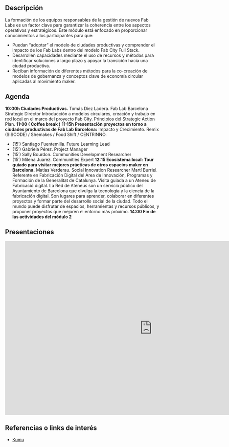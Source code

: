
## Descripción
La formación de los equipos responsables de la gestión de nuevos Fab Labs es un factor clave para garantizar la coherencia entre los aspectos operativos y estratégicos. Este módulo está enfocado en proporcionar conocimientos a los participantes para que:
- Puedan “adoptar” el modelo de ciudades productivas y comprender el impacto de los Fab Labs dentro del modelo Fab City Full Stack.
- Desarrollen capacidades mediante el uso de recursos y métodos para identificar soluciones a largo plazo y apoyar la transición hacia una ciudad productiva.
- Reciban información de diferentes métodos para la co-creación de modelos de gobernanza y conceptos clave de economía circular aplicadas al movimiento maker.

## Agenda

**10:00h 	Ciudades Productivas.**
Tomás Diez Ladera. Fab Lab Barcelona Strategic Director
Introducción a modelos circulares, creación y trabajo en red local en el marco del proyecto Fab City. Principios del Strategic Action Plan.
**11:00 	( Coffee break )**
**11:15h 	Presentación proyectos en torno a ciudades productivas de Fab Lab Barcelona:** Impacto y Crecimiento. Remix (SISCODE) / Shemakes / Food Shift / CENTRINNO.
- (15’) Santiago Fuentemilla. Future Learning Lead
- (15’) Gabriela Pérez. Project Manager
- (15’) Sally Bourdon. Communities Development Researcher
- (15’) Milena Juarez. Communities Expert
**12:15 	Ecosistema local: Tour guiado para visitar mejores prácticas de otros espacios maker en Barcelona.**
Matias Verderau. Social Innovation Researcher
Martí Burriel. Referente en Fabricación Digital del  Área de Innovación, Programas y Formación de la Generalitat de Catalunya.
Visita guiada a un Ateneu de Fabricació digital. La Red de Ateneus son un servicio público del Ayuntamiento de Barcelona que divulga la tecnología y la ciencia de la fabricación digital. Son lugares para aprender, colaborar en diferentes proyectos y formar parte del desarrollo social de la ciudad. Todo el mundo puede disfrutar de espacios, herramientas y recursos públicos, y proponer proyectos que mejoren el entorno más próximo.
**14:00 	Fin de las actividades del  módulo 2**


## Presentaciones

<iframe src="https://docs.google.com/presentation/d/e/2PACX-1vRyRhXfNCAduO8Q47WdpjQ_QBo04VT5AH94GLpbbeqHVm-0bRnwSVbD-Ef1o_ngWrW3-90P_rcJ1LXC/embed?start=false&loop=false&delayms=3000" frameborder="0" width="960" height="569" allowfullscreen="true" mozallowfullscreen="true" webkitallowfullscreen="true"></iframe>

## Referencias o links de interés
- [Kumu](https://kumu.io/)
